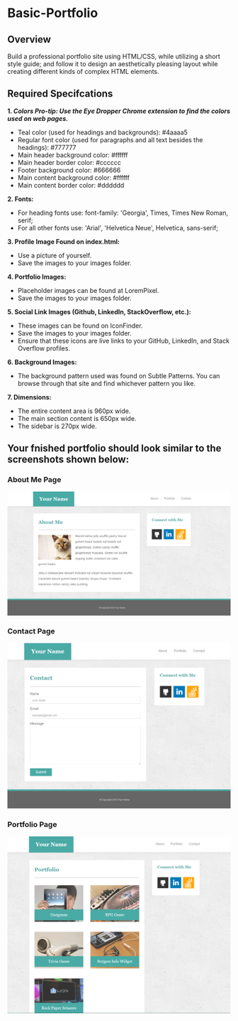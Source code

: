 # Basic-Portfolio

## Overview

Build a professional portfolio site using HTML/CSS, while utilizing a short style guide; and follow it to design an aesthetically pleasing layout while creating different kinds of complex HTML elements.

## Required Specifcations

**1. _Colors Pro-tip: Use the Eye Dropper Chrome extension to find the colors used on web pages._**

* Teal color (used for headings and backgrounds): #4aaaa5
* Regular font color (used for paragraphs and all text besides the headings): #777777
* Main header background color: #ffffff
* Main header border color: #cccccc
* Footer background color: #666666
* Main content background color: #ffffff
* Main content border color: #dddddd

**2. Fonts:**

* For heading fonts use: font-family: 'Georgia', Times, Times New Roman, serif;
* For all other fonts use: 'Arial', 'Helvetica Neue', Helvetica, sans-serif;

**3. Profile Image Found on index.html:**

* Use a picture of yourself. 
* Save the images to your images folder.

**4. Portfolio Images:**

* Placeholder images can be found at LoremPixel. 
* Save the images to your images folder.

**5. Social Link Images (Github, LinkedIn,  StackOverflow, etc.):**

* These images can be found on IconFinder.
* Save the images to your images folder.
* Ensure that these icons are live links to your GitHub, LinkedIn, and Stack Overflow profiles.

**6. Background Images:**

* The background pattern used was found on Subtle Patterns. You can browse through that site and find whichever pattern you like.

**7. Dimensions:**

* The entire content area is 960px wide.
* The main section content is 650px wide.
* The sidebar is 270px wide.

## **Your fnished portfolio should look similar to the screenshots shown below:**

### **About Me Page**
![Image of `About Me` page](https://github.com/kyoukel/Basic-Portfolio/blob/master/Portfolio_About.png)

### **Contact Page**
![Image of `Contact` page](https://github.com/kyoukel/Basic-Portfolio/blob/master/Portfolio_Contact.png)

### **Portfolio Page**
![Image of `Portfolio` page](https://github.com/kyoukel/Basic-Portfolio/blob/master/Portfolio_Gallery.png)